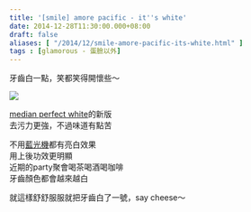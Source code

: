 ```yaml
---
title: '[smile] amore pacific - it''s white'
date: 2014-12-28T11:30:00.000+08:00
draft: false
aliases: [ "/2014/12/smile-amore-pacific-its-white.html" ]
tags : [glamorous - 蛋臉以外]
---
```


牙齒白一點，笑都笑得開懷些～  

![](/images/amorepacificitswhite.jpg)

[median perfect white](https://hidie.net/amorepacificwhite/)的新版  
去污力更強，不過味道有點苦  
  
不用[藍光機](https://hidie.net/drwhite/)都有亮白效果  
用上後功效更明顯  
近期的party聚會喝茶喝酒喝咖啡  
牙齒顏色都會越來越白  
  
就這樣舒舒服服就把牙齒白了一號，say cheese～
